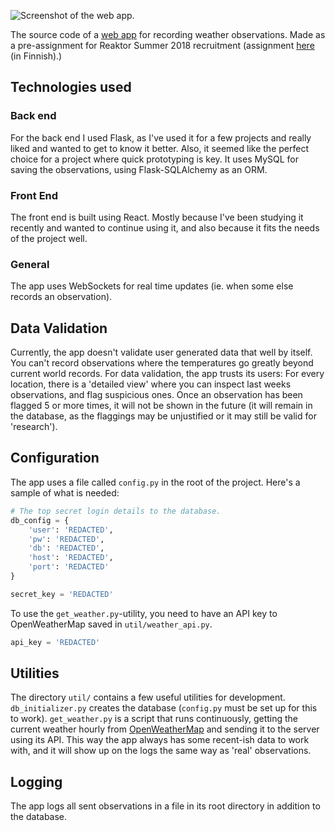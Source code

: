 ![Screenshot of the web app.](https://i.imgur.com/iNRjQVF.png)

The source code of a [web app](weather.jerenurminen.me) for recording weather observations. Made as a pre-assignment for Reaktor Summer 2018 recruitment (assignment [here](https://github.com/reaktor/kesa-2018) (in Finnish).)

## Technologies used
### Back end
For the back end I used Flask, as I've used it for a few projects and really liked and wanted to get to know it better. Also, it seemed like the perfect choice for a project where quick prototyping is key.
It uses MySQL for saving the observations, using Flask-SQLAlchemy as an ORM. 

### Front End
The front end is built using React. Mostly because I've been studying it recently and wanted to continue using it, and also because it fits the needs of the project well.

### General
The app uses WebSockets for real time updates (ie. when some else records an observation).

## Data Validation
Currently, the app doesn't validate user generated data that well by itself. You can't record observations where the temperatures go greatly beyond current world records. For data validation, the app trusts its users: For every location, there is a 'detailed view' where you can inspect last weeks observations, and flag suspicious ones. Once an observation has been flagged 5 or more times, it will not be shown in the future (it will remain in the database, as the flaggings may be unjustified or it may still be valid for 'research'). 

## Configuration
The app uses a file called `config.py` in the root of the project. Here's a sample of what is needed:

```python
# The top secret login details to the database.
db_config = {
    'user': 'REDACTED',
    'pw': 'REDACTED',
    'db': 'REDACTED',
    'host': 'REDACTED',
    'port': 'REDACTED'
}

secret_key = 'REDACTED'
```

To use the `get_weather.py`-utility, you need to have an API key to OpenWeatherMap saved in `util/weather_api.py`.

```python
api_key = 'REDACTED'
```

## Utilities
The directory `util/` contains a few useful utilities for development. `db_initializer.py` creates the database (`config.py` must be set up for this to work). `get_weather.py` is a script that runs continuously, getting the current weather hourly from [OpenWeatherMap](https://openweathermap.org/) and sending it to the server using its API. This way the app always has some recent-ish data to work with, and it will show up on the logs the same way as 'real' observations.

## Logging
The app logs all sent observations in a file in its root directory in addition to the database.
